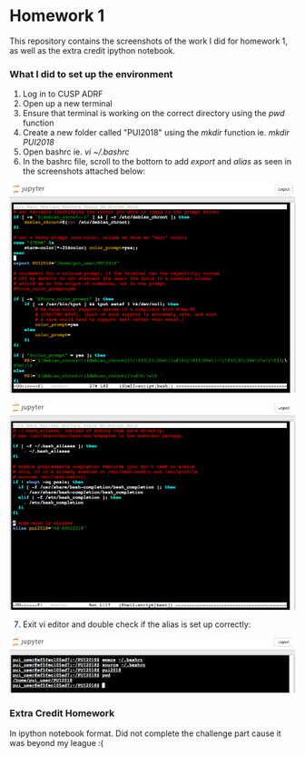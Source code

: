 # Homework 1

This repository contains the screenshots of the work I did for homework 1, as well as the extra credit ipython notebook.  

### What I did to set up the environment

1) Log in to CUSP ADRF
2) Open up a new terminal
3) Ensure that terminal is working on the correct directory using the _pwd_ function
4) Create a new folder called "PUI2018" using the _mkdir_ function ie. _mkdir PUI2018_ 
5) Open bashrc ie. _vi ~/.bashrc_
6) In the bashrc file, scroll to the bottom to add _export_ and _alias_ as seen in the screenshots attached below: 

![export screenshot](1_Qinyu.png)

![alias screenshot](2_Qinyu.png)

7) Exit vi editor and double check if the alias is set up correctly:

![checking screenshot](3_Qinyu.png)

### Extra Credit Homework

In ipython notebook format. Did not complete the challenge part cause it was beyond my league :(  